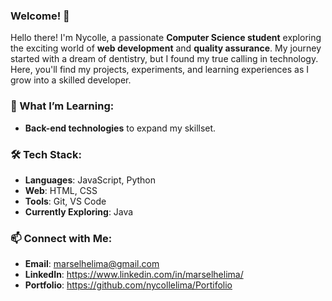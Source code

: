 ### Welcome! 🚀  
Hello there! I'm Nycolle, a passionate **Computer Science student** exploring the exciting world of **web development** and **quality assurance**. My journey started with a dream of dentistry, but I found my true calling in technology. Here, you'll find my projects, experiments, and learning experiences as I grow into a skilled developer.

### 🌱 What I’m Learning:
- **Back-end technologies** to expand my skillset. 

### 🛠️ Tech Stack:
- **Languages**: JavaScript, Python  
- **Web**: HTML, CSS
- **Tools**: Git, VS Code
- **Currently Exploring**: Java


### 📫 Connect with Me:
- **Email**: marselhelima@gmail.com
- **LinkedIn**: https://www.linkedin.com/in/marselhelima/
- **Portfolio**: https://github.com/nycollelima/Portifolio
